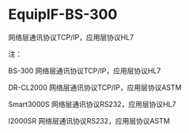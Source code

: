 # EquipIF-BS-300
网络层通讯协议TCP/IP，应用层协议HL7 

注： 

BS-300          网络层通讯协议TCP/IP，应用层协议HL7 

DR-CL2000       网络层通讯协议TCP/IP，应用层协议ASTM 

Smart3000S      网络层通讯协议RS232，应用层协议HL7 

I2000SR         网络层通讯协议RS232，应用层协议ASTM 
